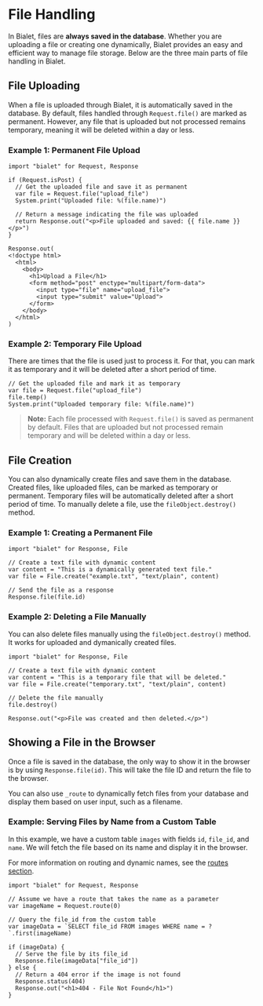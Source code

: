 # File Handling

In Bialet, files are **always saved in the database**. Whether you are
uploading a file or creating one dynamically, Bialet provides an easy and
efficient way to manage file storage. Below are the three main parts of file
handling in Bialet.

## File Uploading

When a file is uploaded through Bialet, it is automatically saved in the database.
By default, files handled through `Request.file()` are marked as permanent.
However, any file that is uploaded but not processed remains temporary, meaning it
will be deleted within a day or less.

### Example 1: Permanent File Upload

```wren
import "bialet" for Request, Response

if (Request.isPost) {
  // Get the uploaded file and save it as permanent
  var file = Request.file("upload_file")
  System.print("Uploaded file: %(file.name)")

  // Return a message indicating the file was uploaded
  return Response.out("<p>File uploaded and saved: {{ file.name }}</p>")
}

Response.out(
<!doctype html>
  <html>
    <body>
      <h1>Upload a File</h1>
      <form method="post" enctype="multipart/form-data">
        <input type="file" name="upload_file">
        <input type="submit" value="Upload">
      </form>
    </body>
  </html>
)
```

### Example 2: Temporary File Upload

There are times that the file is used just to process it. For that, you can mark
it as temporary and it will be deleted after a short period of time.

```wren
// Get the uploaded file and mark it as temporary
var file = Request.file("upload_file")
file.temp()
System.print("Uploaded temporary file: %(file.name)")
```

> **Note:** Each file processed with `Request.file()` is saved as permanent by
default. Files that are uploaded but not processed remain temporary and will be
deleted within a day or less.

## File Creation

You can also dynamically create files and save them in the database. Created
files, like uploaded files, can be marked as temporary or permanent. Temporary
files will be automatically deleted after a short period of time. To manually
delete a file, use the `fileObject.destroy()` method.

### Example 1: Creating a Permanent File

```wren
import "bialet" for Response, File

// Create a text file with dynamic content
var content = "This is a dynamically generated text file."
var file = File.create("example.txt", "text/plain", content)

// Send the file as a response
Response.file(file.id)
```

### Example 2: Deleting a File Manually

You can also delete files manually using the `fileObject.destroy()` method.
It works for uploaded and dymanically created files.

```wren
import "bialet" for Response, File

// Create a text file with dynamic content
var content = "This is a temporary file that will be deleted."
var file = File.create("temporary.txt", "text/plain", content)

// Delete the file manually
file.destroy()

Response.out("<p>File was created and then deleted.</p>")
```

## Showing a File in the Browser

Once a file is saved in the database, the only way to show it in the browser
is by using `Response.file(id)`. This will take the file ID and return the
file to the browser.

You can also use `_route` to dynamically fetch files from your database and
display them based on user input, such as a filename.

### Example: Serving Files by Name from a Custom Table

In this example, we have a custom table `images` with fields `id`, `file_id`,
and `name`. We will fetch the file based on its name and display it in the browser.

For more information on routing and dynamic names, see the [routes section](structure.md).

```wren
import "bialet" for Request, Response

// Assume we have a route that takes the name as a parameter
var imageName = Request.route(0)

// Query the file_id from the custom table
var imageData = `SELECT file_id FROM images WHERE name = ?`.first(imageName)

if (imageData) {
  // Serve the file by its file_id
  Response.file(imageData["file_id"])
} else {
  // Return a 404 error if the image is not found
  Response.status(404)
  Response.out("<h1>404 - File Not Found</h1>")
}
```
